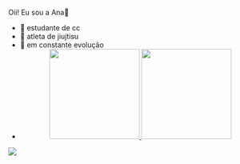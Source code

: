 Oii! Eu sou a Ana🙂

- 📖 estudante de cc 
- 🥋 atleta de jiujtisu
- 🤔 em constante evolução
- <div align="center">
  <a href="https://github.com/anabeatrizzdm">
  <img height="180em" src="https://github-readme-stats.vercel.app/api?username=anabeatrizzdm&show_icons=true&theme=dracula&include_all_commits=true&count_private=true"/>
  <img height="180em" src="https://github-readme-stats.vercel.app/api/top-langs/?username=anabeatrizzdm&layout=compact&langs_count=7&theme=dracula"/>
</div>
  
  <div>
    <a href="https://instagram.com/anabeatrizdm_" target="_blank"><img src="https://img.shields.io/badge/-Instagram-%23E4405F?style=for-the-badge&logo=instagram&logoColor=white" target="_blank"></a>
    
  </div>
